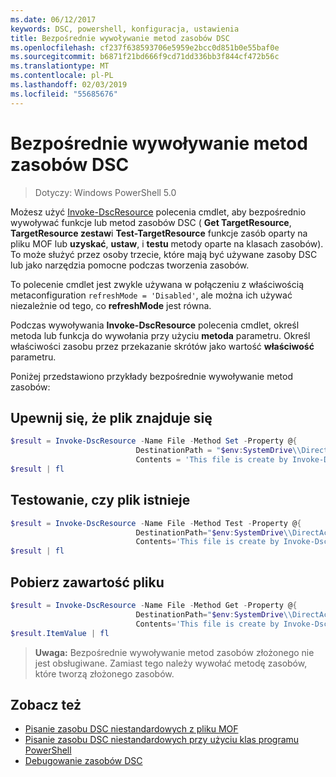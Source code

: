```yaml
---
ms.date: 06/12/2017
keywords: DSC, powershell, konfiguracja, ustawienia
title: Bezpośrednie wywoływanie metod zasobów DSC
ms.openlocfilehash: cf237f638593706e5959e2bcc0d851b0e55baf0e
ms.sourcegitcommit: b6871f21bd666f9cd71dd336bb3f844cf472b56c
ms.translationtype: MT
ms.contentlocale: pl-PL
ms.lasthandoff: 02/03/2019
ms.locfileid: "55685676"
---
```

# <a name="calling-dsc-resource-methods-directly"></a>Bezpośrednie wywoływanie metod zasobów DSC

>Dotyczy: Windows PowerShell 5.0

Możesz użyć [Invoke-DscResource](/powershell/module/PSDesiredStateConfiguration/Invoke-DscResource) polecenia cmdlet, aby bezpośrednio wywoływać funkcje lub metod zasobów DSC ( **Get TargetResource**, **TargetResource zestaw**i  **Test-TargetResource** funkcje zasób oparty na pliku MOF lub **uzyskać**, **ustaw**, i **testu** metody oparte na klasach zasobów).
To może służyć przez osoby trzecie, które mają być używane zasoby DSC lub jako narzędzia pomocne podczas tworzenia zasobów.

To polecenie cmdlet jest zwykle używana w połączeniu z właściwością metaconfiguration `refreshMode = 'Disabled'`, ale można ich używać niezależnie od tego, co **refreshMode** jest równa.

Podczas wywoływania **Invoke-DscResource** polecenia cmdlet, określ metoda lub funkcja do wywołania przy użyciu **metoda** parametru. Określ właściwości zasobu przez przekazanie skrótów jako wartość **właściwość** parametru.

Poniżej przedstawiono przykłady bezpośrednie wywoływanie metod zasobów:

## <a name="ensure-a-file-is-present"></a>Upewnij się, że plik znajduje się

```powershell
$result = Invoke-DscResource -Name File -Method Set -Property @{
                            DestinationPath = "$env:SystemDrive\\DirectAccess.txt";
                            Contents = 'This file is create by Invoke-DscResource'} -Verbose
$result | fl
```

## <a name="test-that-a-file-is-present"></a>Testowanie, czy plik istnieje

```powershell
$result = Invoke-DscResource -Name File -Method Test -Property @{
                            DestinationPath="$env:SystemDrive\\DirectAccess.txt";
                            Contents='This file is create by Invoke-DscResource'} -Verbose
$result | fl
```

## <a name="get-the-contents-of-file"></a>Pobierz zawartość pliku

```powershell
$result = Invoke-DscResource -Name File -Method Get -Property @{
                            DestinationPath="$env:SystemDrive\\DirectAccess.txt";
                            Contents='This file is create by Invoke-DscResource'} -Verbose
$result.ItemValue | fl
```

>**Uwaga:** Bezpośrednie wywoływanie metod zasobów złożonego nie jest obsługiwane. Zamiast tego należy wywołać metodę zasobów, które tworzą złożonego zasobów.

## <a name="see-also"></a>Zobacz też
- [Pisanie zasobu DSC niestandardowych z pliku MOF](../resources/authoringResourceMOF.md)
- [Pisanie zasobu DSC niestandardowych przy użyciu klas programu PowerShell](../resources/authoringResourceClass.md)
- [Debugowanie zasobów DSC](../troubleshooting/debugResource.md)